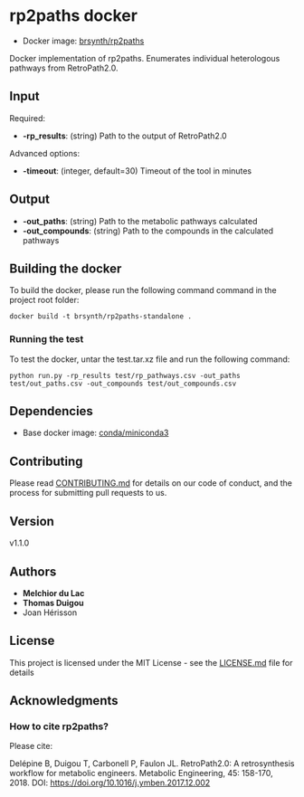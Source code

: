 # rp2paths docker 

* Docker image: [brsynth/rp2paths](https://hub.docker.com/r/brsynth/rp2paths-standalone)

Docker implementation of rp2paths. Enumerates individual heterologous pathways from RetroPath2.0.

## Input

Required:
* **-rp_results**: (string) Path to the output of RetroPath2.0 

Advanced options:
* **-timeout**: (integer, default=30) Timeout of the tool in minutes

## Output

* **-out_paths**: (string) Path to the metabolic pathways calculated
* **-out_compounds**: (string) Path to the compounds in the calculated pathways

## Building the docker

To build the docker, please run the following command command in the project root folder:

```
docker build -t brsynth/rp2paths-standalone .
```

### Running the test

To test the docker, untar the test.tar.xz file and run the following command:

```
python run.py -rp_results test/rp_pathways.csv -out_paths test/out_paths.csv -out_compounds test/out_compounds.csv
```

## Dependencies

* Base docker image: [conda/miniconda3](https://hub.docker.com/r/conda/miniconda3/dockerfile)

## Contributing

Please read [CONTRIBUTING.md](https://gist.github.com/PurpleBooth/b24679402957c63ec426) for details on our code of conduct, and the process for submitting pull requests to us.

## Version

v1.1.0

## Authors

* **Melchior du Lac**
* **Thomas Duigou**
* Joan Hérisson

## License

This project is licensed under the MIT License - see the [LICENSE.md](LICENSE.md) file for details

## Acknowledgments

### How to cite rp2paths?
Please cite:

Delépine B, Duigou T, Carbonell P, Faulon JL. RetroPath2.0: A retrosynthesis workflow for metabolic engineers. Metabolic Engineering, 45: 158-170, 2018. DOI: https://doi.org/10.1016/j.ymben.2017.12.002
